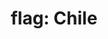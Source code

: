 ---
layout: smileys&emotion
title: "flag: Chile"
emoji: flag_chile
permalink: 🇨🇱.html
image: assets/img/3moji/flag_chile.png
---
